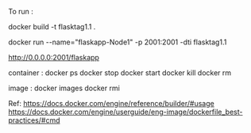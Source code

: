 To run :

docker build -t flasktag1.1 .

docker run --name="flaskapp-Node1" -p 2001:2001 -dti flasktag1.1

http://0.0.0.0:2001/flaskapp


container :
docker ps
docker stop <id>
docker start <id>
docker kill <id>
docker rm <id>

image :
docker images
docker rmi <id>

 
Ref:
https://docs.docker.com/engine/reference/builder/#usage
https://docs.docker.com/engine/userguide/eng-image/dockerfile_best-practices/#cmd



